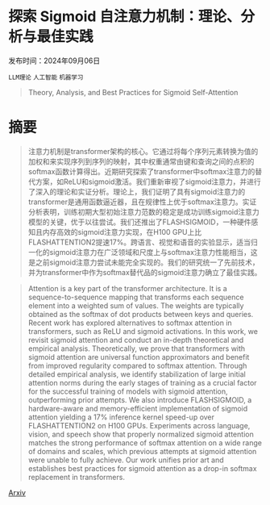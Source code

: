 # 探索 Sigmoid 自注意力机制：理论、分析与最佳实践

发布时间：2024年09月06日

`LLM理论` `人工智能` `机器学习`

> Theory, Analysis, and Best Practices for Sigmoid Self-Attention

# 摘要

> 注意力机制是transformer架构的核心。它通过将每个序列元素转换为值的加权和来实现序列到序列的映射，其中权重通常由键和查询之间的点积的softmax函数计算得出。近期研究探索了transformer中softmax注意力的替代方案，如ReLU和sigmoid激活。我们重新审视了sigmoid注意力，并进行了深入的理论和实证分析。理论上，我们证明了具有sigmoid注意力的transformer是通用函数逼近器，且在规律性上优于softmax注意力。实证分析表明，训练初期大型初始注意力范数的稳定是成功训练sigmoid注意力模型的关键，优于以往尝试。我们还推出了FLASHSIGMOID，一种硬件感知且内存高效的sigmoid注意力实现，在H100 GPU上比FLASHATTENTION2提速17%。跨语言、视觉和语音的实验显示，适当归一化的sigmoid注意力在广泛领域和尺度上与softmax注意力性能相当，这是之前sigmoid注意力尝试未能完全实现的。我们的研究统一了先前技术，并为transformer中作为softmax替代品的sigmoid注意力确立了最佳实践。

> Attention is a key part of the transformer architecture. It is a sequence-to-sequence mapping that transforms each sequence element into a weighted sum of values. The weights are typically obtained as the softmax of dot products between keys and queries. Recent work has explored alternatives to softmax attention in transformers, such as ReLU and sigmoid activations. In this work, we revisit sigmoid attention and conduct an in-depth theoretical and empirical analysis. Theoretically, we prove that transformers with sigmoid attention are universal function approximators and benefit from improved regularity compared to softmax attention. Through detailed empirical analysis, we identify stabilization of large initial attention norms during the early stages of training as a crucial factor for the successful training of models with sigmoid attention, outperforming prior attempts. We also introduce FLASHSIGMOID, a hardware-aware and memory-efficient implementation of sigmoid attention yielding a 17% inference kernel speed-up over FLASHATTENTION2 on H100 GPUs. Experiments across language, vision, and speech show that properly normalized sigmoid attention matches the strong performance of softmax attention on a wide range of domains and scales, which previous attempts at sigmoid attention were unable to fully achieve. Our work unifies prior art and establishes best practices for sigmoid attention as a drop-in softmax replacement in transformers.

[Arxiv](https://arxiv.org/abs/2409.04431)